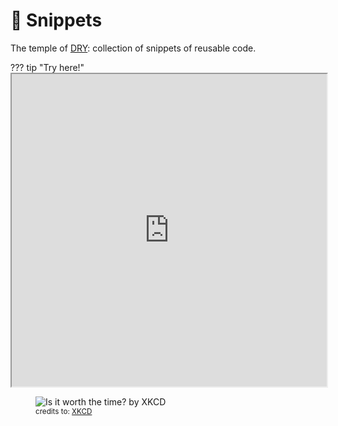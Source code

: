 # 💾 Snippets

The temple of [DRY](https://en.wikipedia.org/wiki/Don%27t_repeat_yourself): collection of snippets of reusable code.

??? tip "Try here!"
    <iframe
    src="https://www.programiz.com/python-programming/online-compiler/"
    title="Programiz Python terminal"
    width="100%"
    height="500"
    scrolling="no">
    </iframe>

<figure>
    <img src="https://imgs.xkcd.com/comics/is_it_worth_the_time.png"
         title="Is it worth the time? by XKCD"
         alt="Is it worth the time? by XKCD">
    <figcaption><small>
    credits to: <a href="https://imgs.xkcd.com/comics/is_it_worth_the_time.png">XKCD</a>
    </small></figcaption>
</figure>
